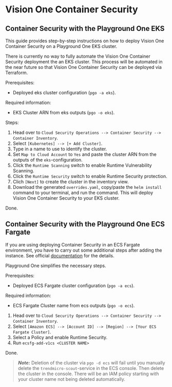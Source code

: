 # Vision One Container Security

## Container Security with the Playground One EKS

This guide provides step-by-step instructions on how to deploy Vision One Container Security on a Playground One EKS cluster.

There is currently no way to fully automate the Vision One Container Security deployment the an EKS cluster. This process will be automated in the near future so that Vision One Container Security can be deployed via Terraform.

Prerequisites:

- Deployed eks cluster configuration (`pgo -a eks`).

Required information:

- EKS Cluster ARN from eks outputs (`pgo -o eks`).

Steps:

1. Head over to `Cloud Security Operations --> Container Security --> Container Inventory`.
2. Select `[Kubernetes] --> [+ Add Cluster]`.
3. Type in a name to use to identify the cluster.
4. Set `Map to Cloud Account` to `Yes` and paste the cluster ARN from the outputs of the `eks`-configuration.
5. Click the `Runtime Scanning` switch to enable Runtime Vulnerability Scanning.
6. Click the `Runtime Security` switch to enable Runtime Security protection.
7. Clich `[Next]` to create the cluster in the inventory view.
8. Download the generated `overrides.yaml`, copy/paste the `helm install` command to your terminal, and run the command. This will deploy Vision One Container Security to your EKS cluster.

Done.

## Container Security with the Playground One ECS Fargate

If you are using deploying Container Security in an ECS Fargate environment, you have to carry out some additional steps after adding the instance. See official [documentation](https://docs.trendmicro.com/en-us/enterprise/trend-vision-one/cloudsecurityoperati/about-container-secu/next-steps/containerinventory/ecs-fargate-deployme/ecs-fargate-add.aspx) for the details.

Playground One simplifies the necessary steps.

Prerequisites:

- Deployed ECS Fargate cluster configuration (`pgo -a ecs`).

Required information:

- ECS Fargate Cluster name from ecs outputs (`pgo -o ecs`).

1. Head over to `Cloud Security Operations --> Container Security --> Container Inventory`.
2. Select `[Amazon ECS] --> [Account ID] --> [Region] --> [Your ECS Fargate Cluster]`.
3. Select a Policy and enable Runtime Security.
4. Run `ecsfg-add-v1cs <CLUSTER NAME>`

Done.

> ***Note:*** Deletion of the cluster via `pgo -d ecs` will fail until you manually delete the `trendmicro-scout`-service in the ECS console. Then delete the cluster in the console. There will be an IAM policy starting with your cluster name not being deleted automatically.
